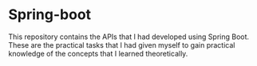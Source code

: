 # Spring-boot
This repository contains the APIs that I had developed using Spring Boot. These are the practical tasks that I had given myself to gain practical knowledge of the concepts that I learned theoretically.
